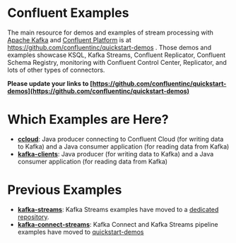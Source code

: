 # Confluent Examples

The main resource for demos and examples of stream processing with [Apache Kafka](http://kafka.apache.org/) and [Confluent Platform](http://www.confluent.io/product) is at https://github.com/confluentinc/quickstart-demos . Those demos and examples showcase KSQL, Kafka Streams, Confluent Replicator, Confluent Schema Registry, monitoring with Confluent Control Center, Replicator, and lots of other types of connectors.

**Please update your links to [https://github.com/confluentinc/quickstart-demos](https://github.com/confluentinc/quickstart-demos)**

# Which Examples are Here?

* **[ccloud](ccloud/)**: Java producer connecting to Confluent Cloud
  (for writing data to Kafka) and a Java consumer application (for reading data from Kafka)
* **[kafka-clients](kafka-clients/)**: Java producer 
  (for writing data to Kafka) and a Java consumer application (for reading data from Kafka)

# Previous Examples

* **[kafka-streams](kafka-streams/)**: Kafka Streams examples have moved to a [dedicated repository](https://github.com/confluentinc/kafka-streams-examples).
* **[kafka-connect-streams](kafka-connect-streams/)**: Kafka Connect and Kafka Streams pipeline examples have moved to [quickstart-demos](https://github.com/confluentinc/quickstart-demos/tree/5.0.x/connect-streams-pipeline)
